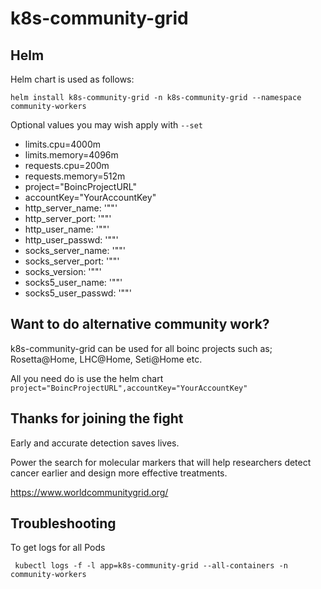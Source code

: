 # k8s-community-grid

## Helm
Helm chart is used as follows:

```
helm install k8s-community-grid -n k8s-community-grid --namespace community-workers
```
Optional values you may wish apply with `--set` 
- limits.cpu=4000m
- limits.memory=4096m
- requests.cpu=200m
- requests.memory=512m
- project="BoincProjectURL"
- accountKey="YourAccountKey"
- http_server_name: '""'
- http_server_port: '""'
- http_user_name: '""'
- http_user_passwd: '""'
- socks_server_name: '""'
- socks_server_port: '""'
- socks_version: '""'
- socks5_user_name: '""'
- socks5_user_passwd: '""'


## Want to do alternative community work?
k8s-community-grid can be used for all boinc projects such as; Rosetta@Home, LHC@Home, Seti@Home etc. 

All you need do is use the helm chart `project="BoincProjectURL",accountKey="YourAccountKey"`


## Thanks for joining the fight
Early and accurate detection saves lives.

Power the search for molecular markers that will help researchers detect cancer earlier and design more effective treatments.

https://www.worldcommunitygrid.org/

## Troubleshooting
To get logs for all Pods

```
 kubectl logs -f -l app=k8s-community-grid --all-containers -n community-workers
```
